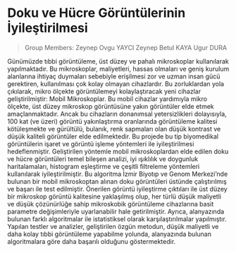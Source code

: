 # Doku ve Hücre Görüntülerinin İyileştirilmesi


> Group Members:
>  Zeynep Ovgu YAYCI
>  Zeynep Betul KAYA
>  Ugur DURA

Günümüzde tıbbi görüntüleme, üst düzey ve pahalı mikroskoplar kullanılarak yapılmaktadır. Bu mikroskoplar, maliyetleri, hassas olmaları ve geniş kurulum alanlarına ihtiyaç duymaları sebebiyle erişilmesi zor ve uzman insan gücü gerektiren, kullanılması çok kolay olmayan cihazlardır. Bu zorluklardan yola çıkılarak, mikro ölçekte görüntülemeyi kolaylaştıracak yeni cihazlar geliştirilmiştir: Mobil Mikroskoplar. Bu mobil cihazlar yardımıyla mikro ölçekte, üst düzey mikroskop görüntüsüne yakın görüntüler elde etmek amaçlanmaktadır. Ancak bu cihazların donanımsal yetersizlikleri dolayısıyla, 100 kat (ve üzeri) görüntü yakınlaştırma oranlarında görüntüleme kalitesi kötüleşmekte ve gürültülü, bulanık, renk sapmaları olan düşük kontrast ve düşük kaliteli görüntüler elde edilmektedir. Bu projede bu tip biyomedikal görüntülerin işaret ve görüntü işleme yöntemleri ile iyileştirilmesi hedeflenmiştir. Geliştirilen yöntemle mobil mikroskoplardan elde edilen doku ve hücre görüntüleri temel bileşen analizi, iyi ışıklılık ve doygunluk haritalamaları, histogram eşleştirme ve çeşitli filtreleme yöntemleri kullanılarak iyileştirilmiştir. Bu algoritma İzmir Biyotıp ve Genom Merkezi’nde bulunan bir mobil mikroskoptan alınan doku görüntüleri üstünde çalıştırılmış ve başarı ile test edilmiştir. Önerilen görüntü iyileştirme çıktıları ile üst düzey bir mikroskop görüntü kalitesine yaklaşılmış olup, her türlü düşük maliyetli ve düşük çözünürlüğe sahip mikroskobik görüntüleme cihazlarına basit parametre değişimleriyle uyarlanabilir hale getirilmiştir. Ayrıca, alanyazında bulunan farklı algoritmalar ile istatistiksel olarak karşılaştırılmalar yapılmıştır. Yapılan testler ve analizler, geliştirilen özgün metodun, düşük maliyetli ve daha kolay tıbbi görüntüleme yapabilme yolunda, alanyazında bulunan algoritmalara göre daha başarılı olduğunu göstermektedir.
